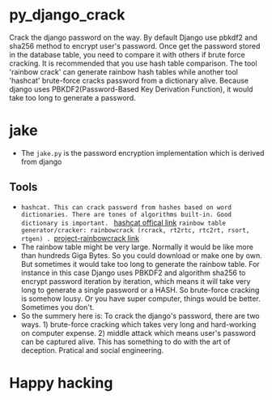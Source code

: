 py_django_crack
===============

Crack the django password on the way. By default Django use pbkdf2 and sha256 method to encrypt user's password. Once get the password stored in the database table, you need to compare it with others if brute force cracking. It is recommended that you use hash table comparison. The tool 'rainbow crack' can generate rainbow hash tables while another tool 'hashcat' brute-force cracks password from a dictionary alive. Because django uses PBKDF2(Password-Based Key Derivation Function), it would take too long to generate a password. 

# jake
* The ```jake.py``` is the password encryption implementation which is derived from django

Tools
-----
* ```hashcat. This can crack password from hashes based on word dictionaries. There are tones of algorithms built-in. Good dictionary is important. ``` <a href="http://www.hashcat.net/" target="_blank">hashcat offical link</a>
```rainbow table generator/cracker: rainbowcrack (rcrack, rt2rtc, rtc2rt, rsort, rtgen) . ```<a href="http://project-rainbowcrack.com" target="_blank">project-rainbowcrack link</a>
* The rainbow table might be very large. Normally it would be like more than hundreds Giga Bytes. So you could download or make one by own. But sometimes it would take too long to generate the rainbow table. For instance in this case Django uses PBKDF2 and algorithm sha256 to encrypt password iteration by iteration, which means it will take very long to generate a single password or a HASH. So brute-force cracking is somehow lousy. Or you have super computer, things would be better. Sometimes you don't.
* So the summery here is:  To crack the django's password, there are two ways. 1) brute-force cracking which takes very long and hard-working on computer expense. 2) middle attack which means user's password can be captured alive. This has something to do with the art of deception. Pratical and social engineering.

# Happy hacking
